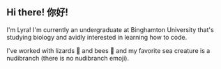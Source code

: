 
## Hi there! 你好! 

I'm Lyra! I'm currently an undergraduate at Binghamton University that's studying biology and avidly interested in learning how to code. 

I've worked with lizards 🦎 and bees 🐝 and my favorite sea creature is a nudibranch (there is no nudibranch emoji). 





